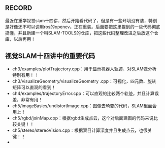 ## RECORD

最近在重学视觉slam十四讲，然后开始看代码了，但是有一些环境没有装，特别是好像还不可以调用ros的opencv，正在重装。后面要把这里提到的一些代码彻底搞懂，并且新建一个叫SLAM-TOOLS的仓库，把这些代码整理改进之后放这个仓库，以后再用！

## 视觉SLAM十四讲中的重要代码

- ch3/examples/plotTrajectory.cpp：用于显示机器人轨迹，对SLAM做分析特别有用！！
- ch3/visualizeGeometry/visualizeGeometry .cpp：可视化，四元数、旋转矩阵可以直观的看到！
- ch4/examples/trajectoryError.cpp：可以直观的比较两个轨迹，并且计算误差，非常有用！
- ch5/imageBasics/undistortImage.cpp：图像去畸变的代码，SLAM里面会用上！
- ch5/rgbd/joinMap.cpp：根据rgbd生成点云，这个对后面建图的代码来说比较关键！！
- ch5/stereo/stereoVision.cpp：根据双目计算深度并且生成点云，也很关键！！
- 

